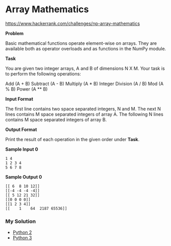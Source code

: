 # Array Mathematics

https://www.hackerrank.com/challenges/np-array-mathematics

**Problem**

Basic mathematical functions operate element-wise on arrays. 
They are available both as operator overloads and as functions in the NumPy module.

**Task**

You are given two integer arrays, A and B of dimensions N X M. 
Your task is to perform the following operations:

Add (A + B)
Subtract (A - B)
Multiply (A * B)
Integer Division (A / B)
Mod (A % B)
Power (A ** B)

**Input Format**
    
The first line contains two space separated integers, N and M. 
The next N lines contains M space separated integers of array A. 
The following N lines contains M space separated integers of array B.

**Output Format**

Print the result of each operation in the given order under **Task**.

**Sample Input 0**

```
1 4
1 2 3 4
5 6 7 8
```

**Sample Output 0**

```
[[ 6  8 10 12]]
[[-4 -4 -4 -4]]
[[ 5 12 21 32]]
[[0 0 0 0]]
[[1 2 3 4]]
[[    1    64  2187 65536]] 
```

### My Solution

- [Python 2](python2.py)
- [Python 3](python3.py)